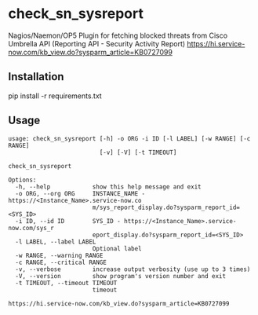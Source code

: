 # check_sn_sysreport
Nagios/Naemon/OP5 Plugin for fetching blocked threats from Cisco Umbrella API (Reporting API - Security Activity Report)
https://hi.service-now.com/kb_view.do?sysparm_article=KB0727099

## Installation
pip install -r requirements.txt

## Usage
```
usage: check_sn_sysreport [-h] -o ORG -i ID [-l LABEL] [-w RANGE] [-c RANGE]
                          [-v] [-V] [-t TIMEOUT]

check_sn_sysreport

Options:
  -h, --help            show this help message and exit
  -o ORG, --org ORG     INSTANCE_NAME - https://<Instance_Name>.service-now.co
                        m/sys_report_display.do?sysparm_report_id=<SYS_ID>
  -i ID, --id ID        SYS_ID - https://<Instance_Name>.service-now.com/sys_r
                        eport_display.do?sysparm_report_id=<SYS_ID>
  -l LABEL, --label LABEL
                        Optional label
  -w RANGE, --warning RANGE
  -c RANGE, --critical RANGE
  -v, --verbose         increase output verbosity (use up to 3 times)
  -V, --version         show program's version number and exit
  -t TIMEOUT, --timeout TIMEOUT
                        timeout

https://hi.service-now.com/kb_view.do?sysparm_article=KB0727099
```
